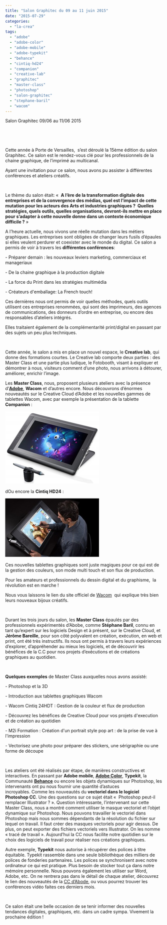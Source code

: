 ```yaml
---
title: "Salon Graphitec du 09 au 11 juin 2015"
date: "2015-07-29"
categories: 
  - "la-crea"
tags: 
  - "adobe"
  - "adobe-color"
  - "adobe-mobile"
  - "adobe-typekit"
  - "behance"
  - "cintiq-hd24"
  - "companion"
  - "creative-lab"
  - "graphitec"
  - "master-class"
  - "photoshop"
  - "salon-graphitec"
  - "stephane-baril"
  - "wacom"
---
```


Salon Graphitec 09/06 au 11/06 2015

 

 

Cette année à Porte de Versailles,  s’est déroulé la 15ème édition du salon Graphitec. Ce salon est le rendez-vous clé pour les professionnels de la chaine graphique, de l’imprimé au multicanal.

Ayant une invitation pour ce salon, nous avons pu assister à différentes conférences et ateliers créatifs.

 

Le thème du salon était: «  **A l’ère de la transformation digitale des entreprises et de la convergence des médias, quel est l’impact de cette mutation pour les acteurs des Arts et industries graphiques ?  Quelles stratégies, quels outils, quelles organisations, devront-ils mettre en place pour s’adapter à cette nouvelle donne dans un contexte économique difficile ?** »

A l’heure actuelle, nous vivons une réelle mutation dans les métiers graphiques. Les entreprises sont obligées de changer leurs fusils d’épaules si elles veulent perdurer et coexister avec le monde du digital. Ce salon a permis de voir à travers les **différentes conférences**:

\- Préparer demain : les nouveaux leviers marketing, commerciaux et manageriaux

\- De la chaine graphique à la production digitale

\- La force du Print dans les stratégies multimédia

\- Créateurs d'emballage: La French touch!

Ces dernières nous ont permis de voir quelles méthodes, quels outils utilisent ces entreprises renommées, qui sont des imprimeurs, des agences de communications, des donneurs d’ordre en entreprise, ou encore des responsables d’ateliers intégrés.

Elles traitaient également de la complémentarité print/digital en passant par des sujets un peu plus techniques.

 

Cette année, le salon a mis en place un nouvel espace, le **Creative lab**, qui donne des formations courtes. Le Creative lab comporte deux parties : des Master Class et une partie plus ludique, le Fotobooth, visant à expliquer et démontrer à nous, visiteurs comment d’une photo, nous arrivons à détourer, améliorer, enrichir l’image.

Les **Master Class**, nous, proposent plusieurs ateliers avec la présence d’**[Adobe](http://www.adobe.com/fr/)**, **Wacom** et d’autres encore. Nous découvrons d’énormes nouveautés sur le Creative Cloud d’Adobe et les nouvelles gammes de tablettes Wacom, avec par exemple la présentation de la tablette **Companion** :

[![wacom-cintiq-companion-3qtr](/assets/images/wacom-cintiq-companion-3qtr-300x229.jpg)](/assets/images/wacom-cintiq-companion-3qtr.jpg)

dOu encore la **Cintiq HD24** :

[![710x440_DTH2400HD_02](/assets/images/710x440_DTH2400HD_02-300x186.jpg)](/assets/images/710x440_DTH2400HD_02.jpg)

Ces nouvelles tablettes graphiques sont juste magiques pour ce qui est de la gestion des couleurs, son mode multi touch et son flux de production.

Pour les amateurs et professionnels du dessin digital et du graphisme,  la révolution est en marche !

Nous vous laissons le lien du site officiel de [Wacom](http://www.wacom.com/fr-fr/products/pen-displays/cintiq-24-hd)  qui explique très bien leurs nouveaux bijoux créatifs.

 

Durant les trois jours du salon, les **Master Class** épaulés par des professionnels expérimentés d’Abobe, comme **Stéphane Baril**, connu en tant qu’expert sur les logiciels Design et à présent, sur le Creative Cloud, et **Jérôme Bareille**, pour son côté polyvalent en création, exécution, en web et print, ont été très instructifs. Ils nous ont permis à travers leurs expériences d’explorer, d’appréhender au mieux les logiciels, et de découvrir les bénéfices de la C.C pour nos projets d’exécutions et de créations graphiques au quotidien.

 

**Quelques exemples** de Master Class auxquelles nous avons assisté:

\- Photoshop et la 3D

\- Introduction aux tablettes graphiques Wacom

\- Wacom Cintiq 24HDT : Gestion de la couleur et flux de production

\- Découvrez les bénéfices de Creative Cloud pour vos projets d'execution et de création au quotidien

\- M2i Formation : Création d'un portrait style pop art : de la prise de vue à l'impression

\- Vectorisez une photo pour préparer des stickers, une sérigraphie ou une forme de découpe

 

Les ateliers ont été réalisés par étape, de manières constructives et interactives. En passant par **Adobe mobile**, **[Adobe Color](https://color.adobe.com/fr/create/color-wheel/?copy=true&base=2&rule=Custom&selected=2&name=Copie%20de%20Chaire&mode=rgb&rgbvalues=0.968627,0.67451,0.603922,0.929412,0.596078,0.54902,0.839216,0.423529,0.368627,0.741176,0.309804,0.227451,0.847059,0.403922,0.345098&swatchOrder=0,1,2,3,4)**, **Typekit**, la Communauté **[Behance](https://www.behance.net)** ou encore les objets dynamiques sur Photoshop, les intervenants ont pu nous fournir une quantité d’astuces incroyables. Comme les nouveautés du **vectoriel dans le logiciel Photoshop CC**. Une des questions sur ce sujet était «  Photoshop peut-il remplacer Illustrator ? ». Question intéressante, l’intervenant sur cette Master Class, nous a montré comment utiliser le masque vectoriel et l’objet dynamique sur Photoshop. Nous pouvons travailler le vectoriel dans Photoshop mais nous sommes dépendants de la résolution du fichier sur lequel on travail. Il faut créer des masques vectoriels pour agir dessus. De plus, on peut exporter des fichiers vectoriels vers Illustrator. On les nomme « tracé de travail ». Aujourd’hui la CC nous facilite notre quotidien sur le choix des logiciels de travail pour réaliser nos créations graphiques.

Autre exemple, **Typekit** nous autorise à récupérer des polices à titre équitable. Typekit rassemble dans une seule bibliothèque des milliers de polices de fonderies partenaires. Les polices se synchronisent avec notre ordinateur ce qui est pratique. Plus besoin de stocker tout ça dans notre mémoire personnelle. Nous pouvons également les utiliser sur Word, Adobe, etc. On ne rentrera pas dans le détail de chaque atelier, découvrez le lien des nouveautés de la [CC d’Abode](http://www.adobe.com/fr/event/askapro/replay.html), ou vous pourrez trouver les conférences vidéo faites ces derniers mois.

 

Ce salon était une belle occasion de se tenir informer des nouvelles tendances digitales, graphiques, etc. dans un cadre sympa. Vivement la prochaine édition !

